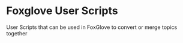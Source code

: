 # Foxglove User Scripts

User Scripts that can be used in FoxGlove to convert or merge topics together
